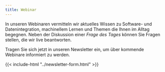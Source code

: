 ```yaml
---
title: Webinar
---
```

<!-- {{< include-html "registrierung.html" >}} -->

In unseren Webinaren vermitteln wir aktuelles Wissen zu Software- und Datenintegration, machinellem Lernen und Themen die Ihnen im Alltag begegnen. Neben der Diskussion einer *Frage des Tages* können Sie Fragen stellen, die wir live beantworten.

Tragen Sie sich jetzt in unseren Newsletter ein, um über kommende Webinare informiert zu werden.

{{< include-html "../newsletter-form.html" >}}

<!-- 
## kommende Frage des Tages

Wir haben Excel- und CSV-Dateien, sowie Datenbanken in MySQL-, Postgres- und MSSQL-Servern die alle an unterschiedlichen Orten liegen. Im Moment suche ich mir händisch zusammen, was ich für meine Aufgabe brauche und das kostet Zeit.

**Wie kann ich unsere Daten kombinieren und diese Zeit sparen?** -->
